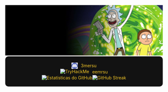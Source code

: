  <img src="https://github.com/3mersu/3mersu/blob/main/RMfeature.jpg" alt="Featured" style="width:900px;">
 <div style="background-color: #121212; color: #f2c627; padding: 20px; border-radius: 10px; text-align: center;">
  <div style="display: flex; justify-content: center; align-items: center; flex-wrap: wrap; gap: 10px;">
    <img src="https://raw.githubusercontent.com/3mersu/3mersu/172281c1753e359833c760fe0a17577ddaa0d5b7/discord-computer-servers-teamspeak-discord-icon-7471e470615d3630384269610c618b75.png" alt="Discord" style="height: 20px;">
    <span>3mersu</span>
  </div>

  <div style="display: flex; justify-content: center; align-items: center; flex-wrap: wrap; gap: 10px;">
    <img src="https://images.crunchbase.com/image/upload/c_pad,h_170,w_170,f_auto,b_white,q_auto:eco,dpr_1/vrb9yt0hpbyszpsewjwc" alt="TryHackMe" style="height: 20px;">
    <span>eemrsu</span>
  </div>
  
  <div>
    <img src="https://github-readme-stats.vercel.app/api?username=3mersu&show_icons=true&theme=radical" alt="Estatísticas do GitHub" style="max-width: 60%; width:410px;height:300px; position: relative;"><img src="https://github-readme-streak-stats.herokuapp.com?user=3mersu&theme=radical" alt="GitHub Streak" style="height:300px; width:410px; max-width: 60%; position: relative;">
  </div>
</div>
